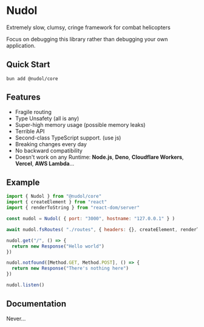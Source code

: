# Nudol
 Extremely slow, сlumsy, cringe framework for combat helicopters

 Focus on debugging this library rather than debugging your own application.
## Quick Start
```
bun add @nudol/core
```
## Features
* Fragile routing 
* Type Unsafety (all is any)
* Super-high memory usage (possible memory leaks)
* Terrible API
* Second-class TypeScript support. (use js)
* Breaking changes every day
* No backward compatibility
* Doesn't work on any Runtime: **Node.js**, **Deno**, **Cloudflare Workers**, **Vercel**, **AWS Lambda**...


## Example
```js
import { Nudol } from "@nudol/core"
import { createElement } from "react" 
import { renderToString } from "react-dom/server" 

const nudol = Nudol( { port: "3000", hostname: "127.0.0.1" } )

await nudol.fsRoutes( "./routes", { headers: {}, createElement, renderToString } )

nudol.get("/", () => {
  return new Response("Hello world")
})

nudol.notfound([Method.GET, Method.POST], () => {
  return new Response("There's nothing here")
})

nudol.listen()
```
## Documentation
Never...
